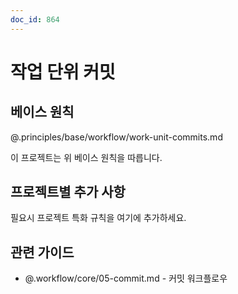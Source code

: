 ```yaml
---
doc_id: 864
---
```


# 작업 단위 커밋

## 베이스 원칙
@.principles/base/workflow/work-unit-commits.md

이 프로젝트는 위 베이스 원칙을 따릅니다.

## 프로젝트별 추가 사항
필요시 프로젝트 특화 규칙을 여기에 추가하세요.

## 관련 가이드
- @.workflow/core/05-commit.md - 커밋 워크플로우